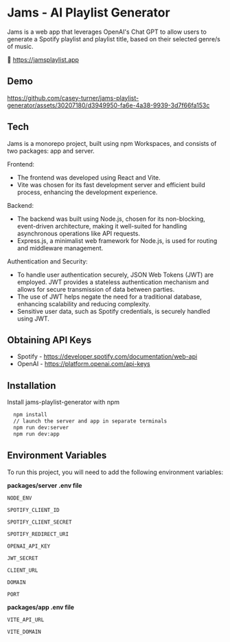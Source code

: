 # Jams - AI Playlist Generator

Jams is a web app that leverages OpenAI's Chat GPT to allow users to generate a Spotify playlist and playlist title, based on their selected genre/s of music.

🔗 <a href="https://jamsplaylist.app" target="_blank">https://jamsplaylist.app</a>

## Demo

https://github.com/casey-turner/jams-playlist-generator/assets/30207180/d3949950-fa6e-4a38-9939-3d7f66fa153c

## Tech

Jams is a monorepo project, built using npm Workspaces, and consists of two packages: app and server.

Frontend:

- The frontend was developed using React and Vite.
- Vite was chosen for its fast development server and efficient build process, enhancing the development experience.

Backend:

- The backend was built using Node.js, chosen for its non-blocking, event-driven architecture, making it well-suited for handling asynchronous operations like API requests.
- Express.js, a minimalist web framework for Node.js, is used for routing and middleware management.

Authentication and Security:

- To handle user authentication securely, JSON Web Tokens (JWT) are employed. JWT provides a stateless authentication mechanism and allows for secure transmission of data between parties.
- The use of JWT helps negate the need for a traditional database, enhancing scalability and reducing complexity.
- Sensitive user data, such as Spotify credentials, is securely handled using JWT.

## Obtaining API Keys

- Spotify - https://developer.spotify.com/documentation/web-api
- OpenAI - https://platform.openai.com/api-keys

## Installation

Install jams-playlist-generator with npm

```bash
  npm install
  // launch the server and app in separate terminals
  npm run dev:server
  npm run dev:app
```

## Environment Variables

To run this project, you will need to add the following environment variables:

<b>packages/server .env file</b>

`NODE_ENV`

`SPOTIFY_CLIENT_ID`

`SPOTIFY_CLIENT_SECRET`

`SPOTIFY_REDIRECT_URI`

`OPENAI_API_KEY`

`JWT_SECRET`

`CLIENT_URL`

`DOMAIN`

`PORT`

<b>packages/app .env file</b>

`VITE_API_URL`

`VITE_DOMAIN`
